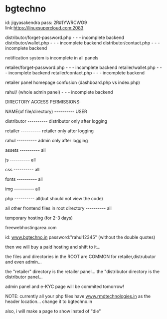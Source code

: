 # bgtechno
id: jigyasakendra
pass: 2R#)YWRCWO9
link:https://linuxsupercloud.com:2083


distributor/forget-password.php  - - -  incomplete backend
distributor/wallet.php  - - -  incomplete backend
distributor/contact.php  - - -  incomplete backend

notification system is incomplete in all panels

retailer/forget-password.php  - - -  incomplete backend
retailer/wallet.php  - - -  incomplete backend
retailer/contact.php  - - -  incomplete backend

retailer panel homepage confusion (dashboard.php vs index.php)

rahul/   (whole admin panel)  - - -  incomplete backend





DIRECTORY ACCESS PERMISSIONS:



NAME(of file/directory)                    ----------                            USER

distributor                                ----------                          distributor only after logging

retailer                                   ----------                           retailer only after logging

rahul                                       ----------                           admin only after logging

assets                                      ----------                           all

js                                          ----------                            all

css                                         ----------                            all

fonts                                       ----------                            all

img                                         ----------                            all

php                                         ----------                            all(but should not view the code)

all other frontend files in root directory   ----------                           all








temporary hosting (for 2-3 days)

freewebhostingarea.com 

id: www.bgtechno.in
password:"rahul12345"   (without the double quotes)

then we will buy a paid hosting and shift to it...

the files and directories in the ROOT are COMMON for retailer,distrubutor and even admin...

the "retailer" directory is the retailer panel...
the "distributor directory is the distributor panel...


admin panel and e-KYC page will be commited tomorrow!


NOTE: currently all your php files have www.rmdtechnologies.in as the header location... change it to bgtechno.in


also, i will make a page to show insted of "die"

